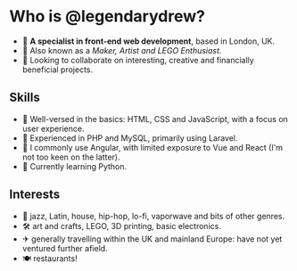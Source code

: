 # Who is @legendarydrew?

- 👤 **A specialist in front-end web development**, based in London, UK.
- 👤 Also known as a *Maker, Artist and LEGO Enthusiast*.
- 👤 Looking to collaborate on interesting, creative and financially beneficial projects.

## Skills
- 🌱 Well-versed in the basics: HTML, CSS and JavaScript, with a focus on user experience.
- 🌱 Experienced in PHP and MySQL, primarily using Laravel.
- 🌱 I commonly use Angular, with limited exposure to Vue and React (I'm not too keen on the latter).
- 🌱 Currently learning Python.

## Interests
- 🎵 jazz, Latin, house, hip-hop, lo-fi, vaporwave and bits of other genres.
- 🛠 art and crafts, LEGO, 3D printing, basic electronics.
- ✈ generally travelling within the UK and mainland Europe: have not yet ventured further afield.
- 🍽 restaurants! 

<!---
legendarydrew/legendarydrew is a ✨ special ✨ repository because its `README.md` (this file) appears on your GitHub profile.
You can click the Preview link to take a look at your changes.
--->
